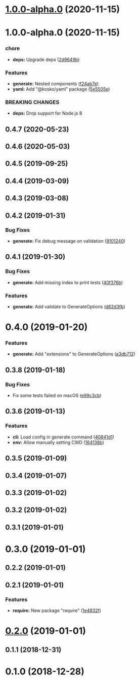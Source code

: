 # [1.0.0-alpha.0](https://github.com/tommy351/kosko/compare/@kosko/generate@1.0.0-alpha.0...@kosko/generate@1.0.0-alpha.0) (2020-11-15)



# 1.0.0-alpha.0 (2020-11-15)


### chore

* **deps:** Upgrade deps ([2d9649b](https://github.com/tommy351/kosko/commit/2d9649b2579cdf75529b07ec42d1bc88e8eb937e))


### Features

* **generate:** Nested components ([f24ab7e](https://github.com/tommy351/kosko/commit/f24ab7e3ee43b15c6685da08cfd3d61be9193f1d))
* **yaml:** Add "@kosko/yaml" package ([5e5505e](https://github.com/tommy351/kosko/commit/5e5505e6f0cc622e234d6d71cad61a576fa970d5))


### BREAKING CHANGES

* **deps:** Drop support for Node.js 8



## 0.4.7 (2020-05-23)



## 0.4.6 (2020-05-03)



## 0.4.5 (2019-09-25)



## 0.4.4 (2019-03-09)



## 0.4.3 (2019-03-08)



## 0.4.2 (2019-01-31)


### Bug Fixes

* **generate:** Fix debug message on validation ([9101240](https://github.com/tommy351/kosko/commit/9101240c2467124b787b39458a66fbe8fe900a40))



## 0.4.1 (2019-01-30)


### Bug Fixes

* **generate:** Add missing index to print tests ([40f376b](https://github.com/tommy351/kosko/commit/40f376b8741ef9d9255ccf11f3da902f37ef58b1))


### Features

* **generate:** Add validate to GenerateOptions ([d62d3fb](https://github.com/tommy351/kosko/commit/d62d3fbabf9b5fb43fdbd166052257a33b855482))



# 0.4.0 (2019-01-20)


### Features

* **generate:** Add "extensions" to GenerateOptions ([a3db712](https://github.com/tommy351/kosko/commit/a3db712bdc696cc2d1ef0ec6f4900fbecfe4be07))



## 0.3.8 (2019-01-18)


### Bug Fixes

* Fix some tests failed on macOS ([e99c3cb](https://github.com/tommy351/kosko/commit/e99c3cb76483fe22b5c0eb6b89df5138a5bdc62a))



## 0.3.6 (2019-01-13)


### Features

* **cli:** Load config in generate command ([40841d1](https://github.com/tommy351/kosko/commit/40841d14f0408ca45d17b819badec92942a604e6))
* **env:** Allow manually setting CWD ([164138b](https://github.com/tommy351/kosko/commit/164138b5c133d49a84ed85ba31d5e17bd1f05388))



## 0.3.5 (2019-01-09)



## 0.3.4 (2019-01-07)



## 0.3.3 (2019-01-02)



## 0.3.2 (2019-01-02)



## 0.3.1 (2019-01-01)



# 0.3.0 (2019-01-01)



## 0.2.2 (2019-01-01)



## 0.2.1 (2019-01-01)


### Features

* **require:** New package "require" ([1e4832f](https://github.com/tommy351/kosko/commit/1e4832fca25d2aaf86b1f2260c8785614be4915e))



# [0.2.0](https://github.com/tommy351/kosko/compare/@kosko/generate@0.1.1...@kosko/generate@0.2.0) (2019-01-01)



## 0.1.1 (2018-12-31)



# 0.1.0 (2018-12-28)



